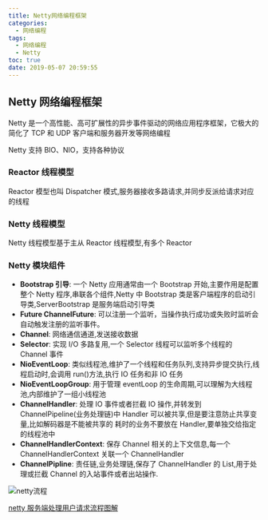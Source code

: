 ```yaml
---
title: Netty网络编程框架
categories:
  - 网络编程
tags:
  - 网络编程
  - Netty
toc: true
date: 2019-05-07 20:59:55
---
```


## Netty 网络编程框架

Netty 是一个高性能、高可扩展性的异步事件驱动的网络应用程序框架，它极大的简化了 TCP 和 UDP 客户端和服务器开发等网络编程

Netty 支持 BIO、NIO，支持各种协议

### Reactor 线程模型

Reactor 模型也叫 Dispatcher 模式,服务器接收多路请求,并同步反派给请求对应的线程

### Netty 线程模型

Netty 线程模型基于主从 Reactor 线程模型,有多个 Reactor

### Netty 模块组件

- **Bootstrap 引导**: 一个 Netty 应用通常由一个 Bootstrap 开始,主要作用是配置整个 Netty 程序,串联各个组件,Netty 中 Bootstrap 类是客户端程序的启动引导类,ServerBootstrap 是服务端启动引导类
- **Future ChannelFuture**: 可以注册一个监听，当操作执行成功或失败时监听会自动触发注册的监听事件。
- **Channel**: 网络通信通道,发送接收数据
- **Selector**: 实现 I/O 多路复用,一个 Selector 线程可以监听多个线程的 Channel 事件
- **NioEventLoop**: 类似线程池,维护了一个线程和任务队列,支持异步提交执行,线程启动时,会调用 run()方法,执行 IO 任务和非 IO 任务
- **NioEventLoopGroup**: 用于管理 eventLoop 的生命周期,可以理解为大线程池,内部维护了一组小线程池
- **ChannelHandler**: 处理 IO 事件或者拦截 IO 操作,并转发到 ChannelPipeline(业务处理链)中
  Handler 可以被共享,但是要注意防止共享变量,比如解码器是不能被共享的
  耗时的业务不要放在 Handler,要单独交给指定的线程池中
- **ChannelHandlerContext**: 保存 Channel 相关的上下文信息,每一个 ChannelHandlerContext 关联一个 ChannelHandler
- **ChannelPipline**: 责任链,业务处理链,保存了 ChannelHandler 的 List,用于处理或拦截 Channel 的入站事件或者出站操作.

![netty流程](netty流程.jpg)

[netty 服务端处理用户请求流程图解](https://luan.ma/post/netty-flow/)
